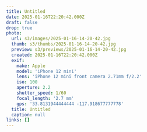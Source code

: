 ```yaml
---
title: Untitled
date: 2025-01-16T22:20:42.000Z
draft: false
drop: true
photo:
  url: s3/images/2025-01-16-14-20-42.jpg
  thumb: s3/thumbs/2025-01-16-14-20-42.jpg
  preview: s3/previews/2025-01-16-14-20-42.jpg
  created: 2025-01-16T22:20:42.000Z
  exif:
    make: Apple
    model: 'iPhone 12 mini'
    lens: 'iPhone 12 mini front camera 2.71mm f/2.2'
    iso: 100
    aperture: 2.2
    shutter_speed: 1/60
    focal_length: '2.7 mm'
    gps: '33.8131944444444 -117.918677777778'
  title: Untitled
  caption: null
links: []
---
```


